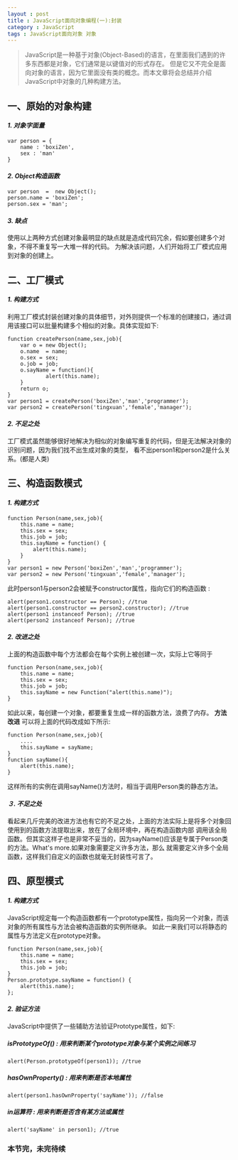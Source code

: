 ```yaml
---
layout : post
title : JavaScript面向对象编程(一):封装
category : JavaScript
tags : JavaScript面向对象 对象 
---
```


> JavaScript是一种基于对象(Object-Based)的语言，在里面我们遇到的许多东西都是对象，它们通常是以键值对的形式存在。
> 但是它又不完全是面向对象的语言，因为它里面没有类的概念。而本文章将会总结并介绍JavaScript中对象的几种构建方法。

## 一、原始的对象构建
#### *1. 对象字面量*
    var person = {
        name : 'boxiZen',
        sex : 'man'
    }
#### *2. Object构造函数*
    var person  =  new Object();
    person.name = 'boxiZen';
    person.sex = 'man';
#### *3. 缺点*
使用以上两种方式创建对象最明显的缺点就是造成代码冗余，假如要创建多个对象，不得不重复写一大堆一样的代码。
为解决该问题，人们开始将工厂模式应用到对象的创建上。


## 二、工厂模式
#### *1. 构建方式*
利用工厂模式封装创建对象的具体细节，对外则提供一个标准的创建接口，通过调用该接口可以批量构建多个相似的对象。具体实现如下:

    function createPerson(name,sex,job){
        var o = new Object();
        o.name  = name;
        o.sex = sex;
        o.job = job;
        o.sayName = function(){
                alert(this.name);
        }
        return o;
    }          
    var person1 = createPerson('boxiZen','man','programmer');
    var person2 = createPerson('tingxuan','female','manager');
#### *2. 不足之处*
工厂模式虽然能够很好地解决为相似的对象编写重复的代码，但是无法解决对象的识别问题，因为我们找不出生成对象的类型，
看不出person1和person2是什么关系。(都是人类)


## 三、构造函数模式
#### *1. 构建方式*
    function Person(name,sex,job){
        this.name = name;
        this.sex = sex;
        this.job = job;
        this.sayName = function() {
            alert(this.name);
        }
    }
    var person1 = new Person('boxiZen','man','programmer');
    var person2 = new Person('tingxuan','female','manager');
    

此时person1与person2会被赋予constructor属性，指向它们的构造函数 :

    alert(person1.constructor == Person); //true
    alert(person1.constructor == person2.constructor); //true
    alert(person1 instanceof Person); //true
    alert(person2 instanceof Person); //true
####  *2. 改进之处*
上面的构造函数中每个方法都会在每个实例上被创建一次，实际上它等同于

    function Person(name,sex,job){
        this.name = name;
        this.sex = sex;
        this.job = job;
        this.sayName = new Function("alert(this.name)");
    }
如此以来，每创建一个对象，都要重复生成一样的函数方法，浪费了内存。
**方法改进**
可以将上面的代码改成如下所示:

    function Person(name,sex,job){
        ....
        this.sayName = sayName;
    }      
    function sayName(){
        alert(this.name);
    } 
这样所有的实例在调用sayName()方法时，相当于调用Person类的静态方法。
####  *３. 不足之处*
看起来几斤完美的改进方法也有它的不足之处，上面的方法实际上是将多个对象回使用到的函数方法提取出来，放在了全局环境中，再在构造函数内部
调用该全局函数。但其实这样子也是非常不妥当的，因为sayName()应该是专属于Person类的方法。What's more.如果对象需要定义许多方法，那么
就需要定义许多个全局函数，这样我们自定义的函数也就毫无封装性可言了。


## 四、原型模式
#### *1. 构建方式*
JavaScript规定每一个构造函数都有一个prototype属性，指向另一个对象，而该对象的所有属性与方法会被构造函数的实例所继承。
如此一来我们可以将静态的属性与方法定义在prototype对象。

    function Person(name,sex,job){
        this.name = name;
        this.sex = sex;
        this.job = job;
    } 
    Person.prototype.sayName = function() {
        alert(this.name);
    };

#### *2. 验证方法*
JavaScript中提供了一些辅助方法验证Prototype属性，如下:
##### **isPrototypeOf() : 用来判断某个prototype对象与某个实例之间练习**
    alert(Person.prototypeOf(person1)); //true

##### **hasOwnProperty() : 用来判断是否本地属性**
    alert(person1.hasOwnProperty('sayName')); //false

##### **in运算符 : 用来判断是否含有某方法或属性**
    alert('sayName' in person1); //true


###  本节完，未完待续